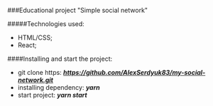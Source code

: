 ###Educational project "Simple social network"

#####Technologies used:
* HTML/CSS;
* React;

####Installing and start the project:
* git clone https: ***https://github.com/AlexSerdyuk83/my-social-network.git***
* installing dependency: ***yarn***
* start project: ***yarn start***

